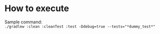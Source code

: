 # How to execute  
Sample command:  
`./gradlew :clean :cleanTest :test -Ddebug=true --tests="*dummy_test*"`
